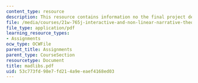 ```yaml
---
content_type: resource
description: This resource contains information no the final project description.
file: /media/courses/21w-765j-interactive-and-non-linear-narrative-theory-and-practice-spring-2006/53c773fd98e7fd214a9eeaef4168ed03_madlibs.pdf
file_type: application/pdf
learning_resource_types:
- Assignments
ocw_type: OCWFile
parent_title: Assignments
parent_type: CourseSection
resourcetype: Document
title: madlibs.pdf
uid: 53c773fd-98e7-fd21-4a9e-eaef4168ed03
---
```

